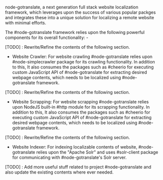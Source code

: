 node-gotranslate, a next generation full stack website localization framework, which leverages upon the success of various popular packges and integrates these into a unique solution for localizing a remote website with minimal efforts. 

The #node-gotranslate framework relies upon the following powerful components for its overall functionality: - 

[TODO] : Rewrite/Refine the contents of the following section.
* Website Crawler: For website crawling #node-gotranslate relies upon #node-simplecrawler package for its crawling functionality. In addition to this, It also consumes the packages such as #cheerio for executing custom JavaScript API of #node-gotranslate for extracting desired webpage contents, which needs to be localized using #node-gotranslate framework.

[TODO] : Rewrite/Refine the contents of the following section.
* Website Scrapping: For website scrapping #node-gotranslate relies upon NodeJS built-in #http module for its scrapping functionality. In addition to this, It also consumes the packages such as #cheerio for executing custom JavaScript API of #node-gotranslate for extracting desired webpage contents, which needs to be localized using #node-gotranslate framework.

[TODO] : Rewrite/Refine the contents of the following section.
* Website Indexer: For indexing localizable contents of website, #node-gotranslate relies upon the "Apache Solr" and uses #solr-client package for communicating with #node-gotranslate's Solr server.

[TODO] : Add more useful stuff related to project #node-gotranslate and also update the existing contents where ever needed.